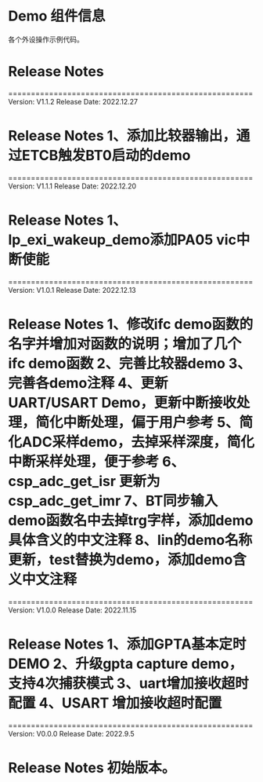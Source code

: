 # Demo 组件信息
各个外设操作示例代码。

# Release Notes
======================================================
Version: V1.1.2
Release Date: 2022.12.27

Release Notes
1、添加比较器输出，通过ETCB触发BT0启动的demo
======================================================

======================================================
Version: V1.1.1
Release Date: 2022.12.20

Release Notes
1、lp_exi_wakeup_demo添加PA05 vic中断使能
======================================================

======================================================
Version: V1.0.1
Release Date: 2022.12.13

Release Notes
1、修改ifc demo函数的名字并增加对函数的说明；增加了几个ifc demo函数
2、完善比较器demo
3、完善各demo注释
4、更新UART/USART Demo，更新中断接收处理，简化中断处理，偏于用户参考
5、简化ADC采样demo，去掉采样深度，简化中断采样处理，便于参考
6、csp_adc_get_isr 更新为csp_adc_get_imr
7、BT同步输入demo函数名中去掉trg字样，添加demo具体含义的中文注释
8、lin的demo名称更新，test替换为demo，添加demo含义中文注释
======================================================

======================================================
Version: V1.0.0
Release Date: 2022.11.15

Release Notes
1、添加GPTA基本定时DEMO
2、升级gpta capture demo，支持4次捕获模式
3、uart增加接收超时配置
4、USART 增加接收超时配置
======================================================

======================================================
Version: V0.0.0
Release Date: 2022.9.5

Release Notes
初始版本。
======================================================